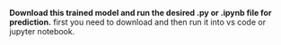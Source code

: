 **Download this trained model and run the desired .py or .ipynb file for prediction.**
first you need to download and then run it into vs code or jupyter notebook.
